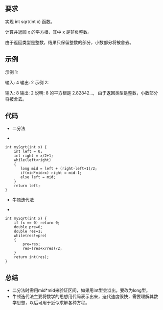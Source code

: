 ## 要求
实现 int sqrt(int x) 函数。

计算并返回 x 的平方根，其中 x 是非负整数。

由于返回类型是整数，结果只保留整数的部分，小数部分将被舍去。

## 示例
示例 1:

输入: 4
输出: 2
示例 2:

输入: 8
输出: 2
说明: 8 的平方根是 2.82842..., 
     由于返回类型是整数，小数部分将被舍去。

## 代码
- 二分法

-

	int mySqrt(int x) {
        int left = 0;
        int right = x/2+1;
        while(left<right)
        {
           long mid = left + (right-left+1)/2;
           if(mid*mid>x) right = mid-1;
           else left = mid; 
        }
        return left;
    }

- 牛顿迭代法

-

	int mySqrt(int x) {
        if (x == 0) return 0;
        double pre=0;
        double res=1;
        while(res!=pre)
        {
            pre=res;
            res=(res+x/res)/2;
        }
        return int(res);
    }
## 总结
- 二分法时需用mid*mid来验证区间，如果用int型会溢出，要改为long型。
- 牛顿迭代法主要将数学的思想用代码表示出来，迭代速度很快，需要理解其数学思想，以后可用于近似求解各种方程。